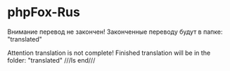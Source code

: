 # phpFox-Rus
Внимание перевод не закончен!
Законченные переводу будут в папке: "translated"

Attention translation is not complete!
Finished translation will be in the folder: "translated"
///Is end///
